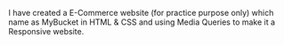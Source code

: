 I have created a E-Commerce website (for practice purpose only) which name as MyBucket in HTML & CSS
and using Media Queries to make it a Responsive website. 
